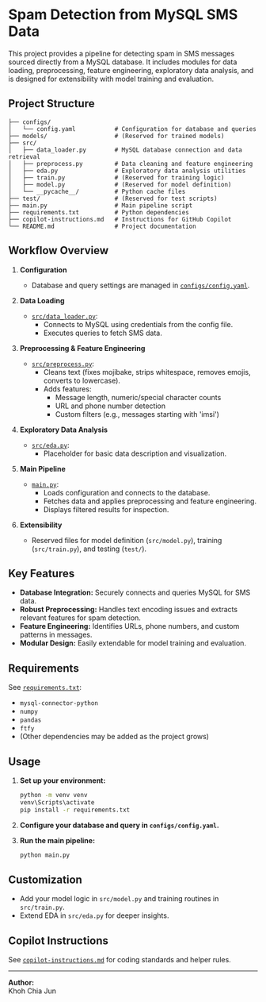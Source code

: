 # Spam Detection from MySQL SMS Data

This project provides a pipeline for detecting spam in SMS messages sourced directly from a MySQL database. It includes modules for data loading, preprocessing, feature engineering, exploratory data analysis, and is designed for extensibility with model training and evaluation.

## Project Structure

```
├── configs/
│   └── config.yaml           # Configuration for database and queries
├── models/                   # (Reserved for trained models)
├── src/
│   ├── data_loader.py        # MySQL database connection and data retrieval
│   ├── preprocess.py         # Data cleaning and feature engineering
│   ├── eda.py                # Exploratory data analysis utilities
│   ├── train.py              # (Reserved for training logic)
│   ├── model.py              # (Reserved for model definition)
│   └── __pycache__/          # Python cache files
├── test/                     # (Reserved for test scripts) 
├── main.py                   # Main pipeline script
├── requirements.txt          # Python dependencies
├── copilot-instructions.md   # Instructions for GitHub Copilot
└── README.md                 # Project documentation
```

## Workflow Overview

1. **Configuration**  
   - Database and query settings are managed in [`configs/config.yaml`](configs/config.yaml).

2. **Data Loading**  
   - [`src/data_loader.py`](src/data_loader.py):  
     - Connects to MySQL using credentials from the config file.
     - Executes queries to fetch SMS data.

3. **Preprocessing & Feature Engineering**  
   - [`src/preprocess.py`](src/preprocess.py):  
     - Cleans text (fixes mojibake, strips whitespace, removes emojis, converts to lowercase).
     - Adds features:
       - Message length, numeric/special character counts
       - URL and phone number detection
       - Custom filters (e.g., messages starting with 'imsi')

4. **Exploratory Data Analysis**  
   - [`src/eda.py`](src/eda.py):  
     - Placeholder for basic data description and visualization.

5. **Main Pipeline**  
   - [`main.py`](main.py):  
     - Loads configuration and connects to the database.
     - Fetches data and applies preprocessing and feature engineering.
     - Displays filtered results for inspection.

6. **Extensibility**  
   - Reserved files for model definition (`src/model.py`), training (`src/train.py`), and testing (`test/`).

## Key Features

- **Database Integration:** Securely connects and queries MySQL for SMS data.
- **Robust Preprocessing:** Handles text encoding issues and extracts relevant features for spam detection.
- **Feature Engineering:** Identifies URLs, phone numbers, and custom patterns in messages.
- **Modular Design:** Easily extendable for model training and evaluation.

## Requirements

See [`requirements.txt`](requirements.txt):

- `mysql-connector-python`
- `numpy`
- `pandas`
- `ftfy`
- (Other dependencies may be added as the project grows)

## Usage

1. **Set up your environment:**
   ```sh
   python -m venv venv
   venv\Scripts\activate
   pip install -r requirements.txt
   ```

2. **Configure your database and query in `configs/config.yaml`.**

3. **Run the main pipeline:**
   ```sh
   python main.py
   ```

## Customization

- Add your model logic in `src/model.py` and training routines in `src/train.py`.
- Extend EDA in `src/eda.py` for deeper insights.

## Copilot Instructions

See [`copilot-instructions.md`](copilot-instructions.md) for coding standards and helper rules.

---

**Author:**  
Khoh Chia Jun
